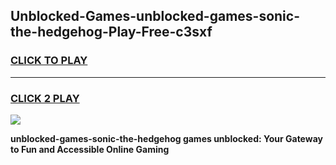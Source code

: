 
## Unblocked-Games-unblocked-games-sonic-the-hedgehog-Play-Free-c3sxf
<h3>
<a href="https://premium76.site?title=unblocked-games-sonic-the-hedgehog&ref=10A">CLICK TO PLAY</a></h3>
<hr>

<h3>
<a href="https://premium76.site?title=unblocked-games-sonic-the-hedgehog&ref=10A">CLICK 2 PLAY</a>
  
</h3>

<a href="https://premium76.site?title=unblocked-games-sonic-the-hedgehog&ref=10A"><img src="https://clearcache.store/games.png"></a>


**unblocked-games-sonic-the-hedgehog games unblocked: Your Gateway to Fun and Accessible Online Gaming**
